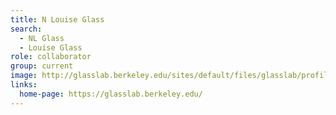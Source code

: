 ```yaml
---
title: N Louise Glass
search:
  - NL Glass
  - Louise Glass
role: collaborator
group: current
image: http://glasslab.berkeley.edu/sites/default/files/glasslab/profile_images/Glass_N_Louise_Web_Bio.jpg
links:
  home-page: https://glasslab.berkeley.edu/
---
```

